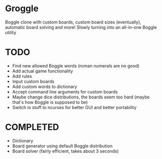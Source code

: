 # Groggle
Boggle clone with custom boards, custom board sizes (eventually), automatic board solving and more!
Slowly turning into an all-in-one Boggle utility

# TODO
- Find new allowed Boggle words (roman numerals are no good)
- Add actual game functionality
- Add rules
- Input custom boards
- Add custom words to dictionary
- Accept command line arguments for custom boards
- Maybe change dice distributions, the boards seem too hard (maybe that's how Boggle is supposed to be)
- Switch io stuff to ncurses for better GUI and better portability

# COMPLETED
- Dictionary
- Board generator using default Boggle distribution
- Board solver (fairly efficient, takes about 3 seconds)
